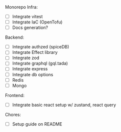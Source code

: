 Monorepo Infra:

- [ ] Integrate vitest
- [ ] Integrate IaC (OpenTofu)
- [ ] Docs generation?

Backend:

- [ ] Integrate authzed (spiceDB)
- [ ] Integrate Effect library
- [ ] Integrate zod
- [ ] Integrate graphql (gql.tada)
- [ ] Integrate express
- [ ] Integrate db options
- [ ] Redis
- [ ] Mongo

Frontend:

- [ ] Integrate basic react setup w/ zustand, react query

Chores:

- [ ] Setup guide on README
